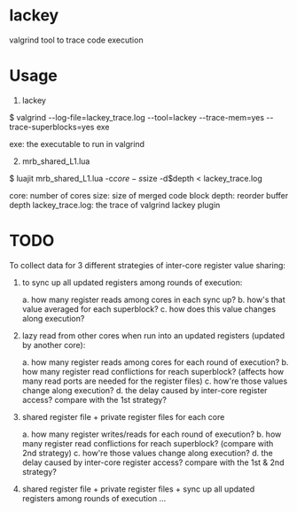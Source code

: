 lackey
======

valgrind tool to trace code execution

Usage
=====

1. lackey

$ valgrind --log-file=lackey_trace.log --tool=lackey --trace-mem=yes --trace-superblocks=yes exe

exe: the executable to run in valgrind

2. mrb_shared_L1.lua

$ luajit mrb_shared_L1.lua -c$core -s$size -d$depth < lackey_trace.log

core: number of cores
size: size of merged code block
depth: reorder buffer depth
lackey_trace.log: the trace of valgrind lackey plugin


TODO
====

To collect data for 3 different strategies of inter-core register value sharing:

1. to sync up all updated registers among rounds of execution:

   a. how many register reads among cores in each sync up? 
   b. how's that value averaged for each superblock? 
   c. how does this value changes along execution?

2. lazy read from other cores when run into an updated registers (updated by another core):

   a. how many register reads among cores for each round of execution?
   b. how many register read conflictions for reach superblock? (affects how many read ports are needed for the register files)
   c. how're those values change along execution?
   d. the delay caused by inter-core register access? compare with the 1st strategy?

3. shared register file + private register files for each core

   a. how many register writes/reads for each round of execution?
   b. how many register read conflictions for reach superblock? (compare with 2nd strategy)
   c. how're those values change along execution?
   d. the delay caused by inter-core register access? compare with the 1st & 2nd strategy?

4. shared register file + private register files + sync up all updated registers among rounds of execution
   ...



